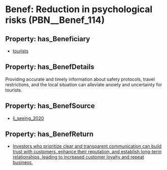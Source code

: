 # Benef: __Reduction in psychological risks__ (PBN__Benef_114)

## Property: has_Beneficiary

* [tourists](../Stakeholder/PBN__Stakeholder_72)

## Property: has_BenefDetails

Providing accurate and timely information about safety protocols, travel restrictions, and the local situation can alleviate anxiety and uncertainty for tourists.

## Property: has_BenefSource

* [li_seeing_2020](../Article/PBN__Article_25)

## Property: has_BenefReturn

* [Investors who prioritize clear and transparent communication can build trust with customers, enhance their reputation, and establish long-term relationships, leading to increased customer loyalty and repeat business.](../BenefReturn/PBN__BenefReturn_113)

